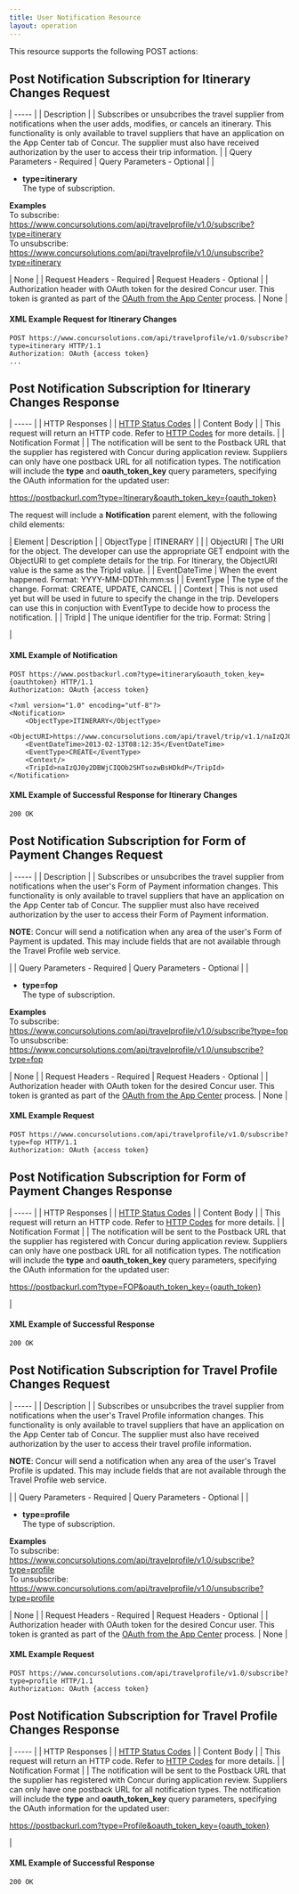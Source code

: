 ```yaml
---
title: User Notification Resource
layout: operation
---
```





This resource supports the following POST actions:

##  Post Notification Subscription for Itinerary Changes Request

| ----- |
|  Description |
|  Subscribes or unsubcribes the travel supplier from notifications when the user adds, modifies, or cancels an itinerary. This functionality is only available to travel suppliers that have an application on the App Center tab of Concur. The supplier must also have received authorization by the user to access their trip information. |
|  Query Parameters - Required |  Query Parameters - Optional |
|

* **type=itinerary**  
The type of subscription.

**Examples**  
To subscribe:  
https://www.concursolutions.com/api/travelprofile/v1.0/subscribe?type=itinerary  
To unsubscribe:  
https://www.concursolutions.com/api/travelprofile/v1.0/unsubscribe?type=itinerary

 |  None |
|  Request Headers - Required |  Request Headers - Optional |
|  Authorization header with OAuth token for the desired Concur user. This token is granted as part of the [OAuth from the App Center][1] process. |  None |

####  XML Example Request for Itinerary Changes

    POST https://www.concursolutions.com/api/travelprofile/v1.0/subscribe?type=itinerary HTTP/1.1
    Authorization: OAuth {access token}
    ...

##  Post Notification Subscription for Itinerary Changes Response

| ----- |
|  HTTP Responses |
|  [HTTP Status Codes][2] |
|  Content Body |
|  This request will return an HTTP code. Refer to [HTTP Codes][2] for more details. |
|  Notification Format |
|  The notification will be sent to the Postback URL that the supplier has registered with Concur during application review. Suppliers can only have one postback URL for all notification types. The notification will include the **type** and **oauth_token_key** query parameters, specifying the OAuth information for the updated user:

https://postbackurl.com?type=Itinerary&oauth_token_key={oauth_token}

The request will include a **Notification** parent element, with the following child elements:

|  Element |  Description |
|  ObjectType |  ITINERARY |   |
|  ObjectURI |  The URI for the object. The developer can use the appropriate GET endpoint with the ObjectURI to get complete details for the trip. For Itinerary, the ObjectURI value is the same as the TripId value. |
|  EventDateTime |  When the event happened. Format: YYYY-MM-DDThh:mm:ss |
|  EventType |  The type of the change. Format: CREATE, UPDATE, CANCEL |
|  Context |  This is not used yet but will be used in future to specify the change in the trip. Developers can use this in conjuction with EventType to decide how to process the notification. |
|  TripId |  The unique identifier for the trip. Format: String |

 |

####  XML Example of Notification

    POST https://www.postbackurl.com?type=itinerary&oauth_token_key={oauthtoken} HTTP/1.1
    Authorization: OAuth {access token}

    <?xml version="1.0" encoding="utf-8"?>
    <Notification>
        <ObjectType>ITINERARY</ObjectType>
        <ObjectURI>https://www.concursolutions.com/api/travel/trip/v1.1/naIzQJ0y2DBWjCIQOb2SHTsozwBsHDkdP</ObjectURI>
        <EventDateTime>2013-02-13T08:12:35</EventDateTime>
        <EventType>CREATE</EventType>
        <Context/>
        <TripId>naIzQJ0y2DBWjCIQOb2SHTsozwBsHDkdP</TripId>
    </Notification>

####  XML Example of Successful Response for Itinerary Changes

    200 OK

##  Post Notification Subscription for Form of Payment Changes Request

| ----- |
|  Description |
|  Subscribes or unsubcribes the travel supplier from notifications when the user's Form of Payment information changes. This functionality is only available to travel suppliers that have an application on the App Center tab of Concur. The supplier must also have received authorization by the user to access their Form of Payment information.

**NOTE**: Concur will send a notification when any area of the user's Form of Payment is updated. This may include fields that are not available through the Travel Profile web service.

 |
|  Query Parameters - Required |  Query Parameters - Optional |
|

* **type=fop**  
The type of subscription.

**Examples**  
To subscribe:  
https://www.concursolutions.com/api/travelprofile/v1.0/subscribe?type=fop  
To unsubscribe:  
https://www.concursolutions.com/api/travelprofile/v1.0/unsubscribe?type=fop

 |  None |
|  Request Headers - Required |  Request Headers - Optional |
|  Authorization header with OAuth token for the desired Concur user. This token is granted as part of the [OAuth from the App Center][1] process. |  None |

####  XML Example Request

    POST https://www.concursolutions.com/api/travelprofile/v1.0/subscribe?type=fop HTTP/1.1
    Authorization: OAuth {access token}

##  Post Notification Subscription for Form of Payment Changes Response

| ----- |
|  HTTP Responses |
|  [HTTP Status Codes][2] |
|  Content Body |
|  This request will return an HTTP code. Refer to [HTTP Codes][2] for more details. |
|  Notification Format |
|  The notification will be sent to the Postback URL that the supplier has registered with Concur during application review. Suppliers can only have one postback URL for all notification types. The notification will include the **type** and **oauth_token_key** query parameters, specifying the OAuth information for the updated user:

https://postbackurl.com?type=FOP&oauth_token_key={oauth_token}

 |

####  XML Example of Successful Response

    200 OK

##  Post Notification Subscription for Travel Profile Changes Request

| ----- |
|  Description |
|  Subscribes or unsubcribes the travel supplier from notifications when the user's Travel Profile information changes. This functionality is only available to travel suppliers that have an application on the App Center tab of Concur. The supplier must also have received authorization by the user to access their travel profile information.

**NOTE**: Concur will send a notification when any area of the user's Travel Profile is updated. This may include fields that are not available through the Travel Profile web service.

 |
|  Query Parameters - Required |  Query Parameters - Optional |
|

* **type=profile**  
The type of subscription.

**Examples**  
To subscribe:  
https://www.concursolutions.com/api/travelprofile/v1.0/subscribe?type=profile  
To unsubscribe:  
https://www.concursolutions.com/api/travelprofile/v1.0/unsubscribe?type=profile

 |  None |
|  Request Headers - Required |  Request Headers - Optional |
|  Authorization header with OAuth token for the desired Concur user. This token is granted as part of the [OAuth from the App Center][1] process. |  None |

####  XML Example Request

    POST https://www.concursolutions.com/api/travelprofile/v1.0/subscribe?type=profile HTTP/1.1
    Authorization: OAuth {access token}

##  Post Notification Subscription for Travel Profile Changes Response

| ----- |
|  HTTP Responses |
|  [HTTP Status Codes][2] |
|  Content Body |
|  This request will return an HTTP code. Refer to [HTTP Codes][2] for more details. |
|  Notification Format |
|  The notification will be sent to the Postback URL that the supplier has registered with Concur during application review. Suppliers can only have one postback URL for all notification types. The notification will include the **type** and **oauth_token_key** query parameters, specifying the OAuth information for the updated user:

https://postbackurl.com?type=Profile&oauth_token_key={oauth_token}

 |

####  XML Example of Successful Response

    200 OK



[1]: https://developer.concur.com/oauth-20/web-flow
[2]: https://developer.concur.com/reference/http-codes

